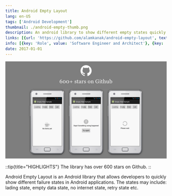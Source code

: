 ```yaml
---
title: Android Empty Layout
lang: en-US
tags: ['Android Development']
thumbnail: ./android-empty-thumb.png
description: An android library to show different empty states quickly in apps.
links: [{url: 'https://github.com/alamkanak/android-empty-layout', text: 'View on Github', icon: 'mdi:github'}]
info: [{key: 'Role', value: 'Software Engineer and Architect'}, {key: 'Employment', value: 'Self employed'}, {key: 'Skills involved', value: ['Android SDK', 'Custom View Development']}, {key: 'Tech Used', value: ['Java', 'Android SDK', 'Android Studio']}]
date: 2017-01-01
---
```

![An image](/android-empty.png)

::tip{title="HIGHLIGHTS"}
The library has over 600 stars on Github.
::

Android Empty Layout is an Android library that allows developers to quickly show different failure states in Android applications. The states may include: lading state, empty data state, no internet state, retry state etc.
